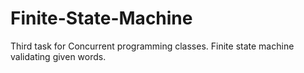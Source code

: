 # Finite-State-Machine
Third task for Concurrent programming classes. Finite state machine validating given words.
